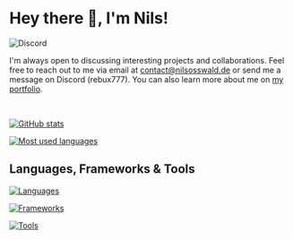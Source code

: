 # Hey there 👋, I'm Nils!

![Discord](https://img.shields.io/badge/Discord-rebux777-blueviolet)

I'm always open to discussing interesting projects and collaborations. Feel free to reach out to me via email at contact@nilsosswald.de or send me a message on Discord (rebux777). 
You can also learn more about me on [my portfolio](https://www.nilsosswald.de/).

<br/>

[![GitHub stats](https://github-readme-stats.vercel.app/api?username=7rebux&theme=ayu-mirage&show_icons=true&include_all_commits=false)](https://github.com/anuraghazra/github-readme-stats)

[![Most used languages](https://github-readme-stats.vercel.app/api/top-langs/?username=7rebux&theme=ayu-mirage&layout=compact)](https://github.com/anuraghazra/github-readme-stats)

## Languages, Frameworks & Tools

[![Languages](https://skillicons.dev/icons?i=java,kotlin,python,zig,mysql,c,ts,js,html,css,sass)](https://skillicons.dev)

[![Frameworks](https://skillicons.dev/icons?i=nodejs,webpack,react,solidjs,tailwind,electron,graphql,flask)](https://skillicons.dev)

[![Tools](https://skillicons.dev/icons?i=linux,idea,eclipse,vscode,figma,git)](https://skillicons.dev)
